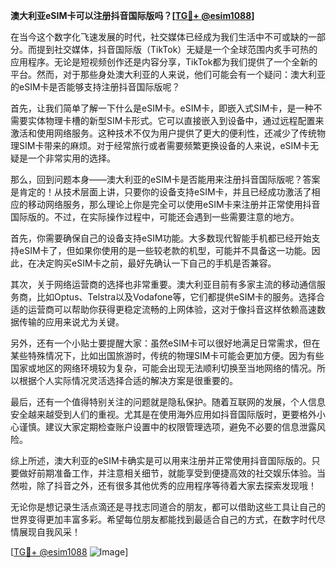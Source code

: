 **澳大利亚eSIM卡可以注册抖音国际版吗？[[TG💪+ @esim1088](https://t.me/s/esim1088)]**

在当今这个数字化飞速发展的时代，社交媒体已经成为我们生活中不可或缺的一部分。而提到社交媒体，抖音国际版（TikTok）无疑是一个全球范围内炙手可热的应用程序。无论是短视频创作还是内容分享，TikTok都为我们提供了一个全新的平台。然而，对于那些身处澳大利亚的人来说，他们可能会有一个疑问：澳大利亚的eSIM卡是否能够支持注册抖音国际版呢？

首先，让我们简单了解一下什么是eSIM卡。eSIM卡，即嵌入式SIM卡，是一种不需要实体物理卡槽的新型SIM卡形式。它可以直接嵌入到设备中，通过远程配置来激活和使用网络服务。这种技术不仅为用户提供了更大的便利性，还减少了传统物理SIM卡带来的麻烦。对于经常旅行或者需要频繁更换设备的人来说，eSIM卡无疑是一个非常实用的选择。

那么，回到问题本身——澳大利亚的eSIM卡是否能用来注册抖音国际版呢？答案是肯定的！从技术层面上讲，只要你的设备支持eSIM卡，并且已经成功激活了相应的移动网络服务，那么理论上你是完全可以使用eSIM卡来注册并正常使用抖音国际版的。不过，在实际操作过程中，可能还会遇到一些需要注意的地方。

首先，你需要确保自己的设备支持eSIM功能。大多数现代智能手机都已经开始支持eSIM卡了，但如果你使用的是一些较老款的机型，可能并不具备这一功能。因此，在决定购买eSIM卡之前，最好先确认一下自己的手机是否兼容。

其次，关于网络运营商的选择也非常重要。澳大利亚目前有多家主流的移动通信服务商，比如Optus、Telstra以及Vodafone等，它们都提供eSIM卡的服务。选择合适的运营商可以帮助你获得更稳定流畅的上网体验，这对于像抖音这样依赖高速数据传输的应用来说尤为关键。

另外，还有一个小贴士要提醒大家：虽然eSIM卡可以很好地满足日常需求，但在某些特殊情况下，比如出国旅游时，传统的物理SIM卡可能会更加方便。因为有些国家或地区的网络环境较为复杂，可能会出现无法顺利切换至当地网络的情况。所以根据个人实际情况灵活选择合适的解决方案是很重要的。

最后，还有一个值得特别关注的问题就是隐私保护。随着互联网的发展，个人信息安全越来越受到人们的重视。尤其是在使用海外应用如抖音国际版时，更要格外小心谨慎。建议大家定期检查账户设置中的权限管理选项，避免不必要的信息泄露风险。

综上所述，澳大利亚的eSIM卡确实是可以用来注册并正常使用抖音国际版的。只要做好前期准备工作，并注意相关细节，就能享受到便捷高效的社交娱乐体验。当然啦，除了抖音之外，还有很多其他优秀的应用程序等待着大家去探索发现哦！

无论你是想记录生活点滴还是寻找志同道合的朋友，都可以借助这些工具让自己的世界变得更加丰富多彩。希望每位朋友都能找到最适合自己的方式，在数字时代尽情展现自我风采！

[[TG💪+ @esim1088](https://t.me/s/esim1088) ![Image](https://i.postimg.cc/4NQfJmqS/Snipaste-2025-05-13-00-14-12.png)]
